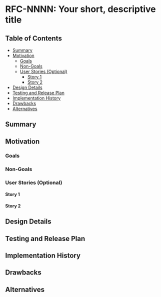 <!--
**Note:** When your RFC is complete, all of these comment blocks should be removed.
To get started with this template:

 - [ ] Read the documentation in the README.md in the `rfcs` directory
 - [ ] Follow the "Create a new RFC" section
-->
# RFC-NNNN: Your short, descriptive title

## Table of Contents

<!-- toc -->
- [Summary](#summary)
- [Motivation](#motivation)
  - [Goals](#goals)
  - [Non-Goals](#non-goals)
  - [User Stories (Optional)](#user-stories-optional)
    - [Story 1](#story-1)
    - [Story 2](#story-2)
- [Design Details](#design-details)
- [Testing and Release Plan](#testing-and-release-plan)
- [Implementation History](#implementation-history)
- [Drawbacks](#drawbacks)
- [Alternatives](#alternatives)
<!-- /toc -->


## Summary

<!--
This section is incredibly important for producing high-quality, user-focused
documentation such as release notes or a development roadmap. It should be
possible to collect this information before implementation begins, in order to
avoid requiring implementors to split their attention between writing release
notes and implementing the feature itself.

A good summary is probably at least a paragraph in length.
-->

## Motivation

<!--
This section is for explicitly listing the motivation, goals, and non-goals of
this RFC. Describe why the change is important and the benefits to users.
-->

### Goals

<!--
List the specific goals of the RFC. What is it trying to achieve? How will we
know that this has succeeded?
-->

### Non-Goals

<!--
What is out of scope for this RFC? Listing non-goals helps to focus discussion
and make progress.
-->

### User Stories (Optional)

<!--
Detail the things that people will be able to do if this RFC is implemented.
Include as much detail as possible so that people can understand the "how" of
the system. The goal here is to make this feel real for users without getting
bogged down.
-->

#### Story 1

#### Story 2

## Design Details

<!--
This section should contain enough information that the specifics of your
change are understandable. This may include API specs (though not always
required) or even code snippets. If there's any ambiguity about HOW your
proposal will be implemented, this is the place to discuss them.
-->

## Testing and Release Plan

<!--
**Note:** Not required until targeted at a release

This should contain things like; e2e, integration, and unit tests for this RFC.

Try to be as detailed as possible about this, while keeping in mind it's acceptable
to defer this to later if there is ambiguity around how to test this at the time.
-->

## Implementation History

<!--
Major milestones in the lifecycle of a RFC should be tracked in this section.

Major milestones might include:
- the date this was created
- the date this was merged, signaling acceptance
- the date implementation started
- the first release of the project where this was available
- the first stable release of the project where this was available
- when this feature was retired or superseded
-->

## Drawbacks

<!--
Why should this RFC _not_ be implemented? If any reason.
-->

## Alternatives

<!--
What other approaches did you consider, and why did you rule them out? These do
not need to be as detailed as the proposal, but should include enough
information to express the idea and why it was not acceptable.
-->
